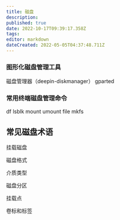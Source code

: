 ```yaml
---
title: 磁盘
description: 
published: true
date: 2022-10-17T09:39:17.358Z
tags: 
editor: markdown
dateCreated: 2022-05-05T04:37:48.711Z
---
```


### 图形化磁盘管理工具

磁盘管理器（deepin-diskmanager）
gparted

### 常用终端磁盘管理命令

df
lsblk
mount
umount
file
mkfs

## 常见磁盘术语

挂载磁盘

磁盘格式

介质类型

磁盘分区

挂载点

卷标和标签

